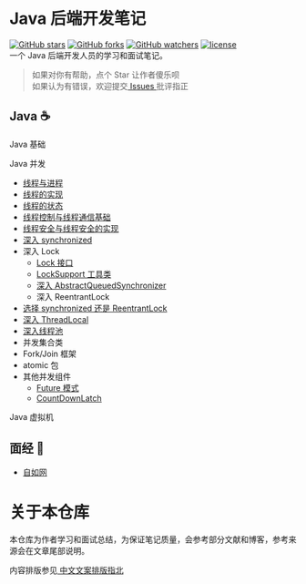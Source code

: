 # Java 后端开发笔记
[![GitHub stars](https://img.shields.io/github/stars/nekolr/java-notes.svg?style=flat-square&label=Stars)](https://github.com/nekolr/java-notes) [![GitHub forks](https://img.shields.io/github/forks/nekolr/java-notes.svg?style=flat-square&label=Fork)](https://github.com/nekolr/java-notes) [![GitHub watchers](https://img.shields.io/github/watchers/nekolr/java-notes.svg?style=flat-square&label=Watch)](https://github.com/nekolr/java-notes) [![license](https://img.shields.io/github/license/mashape/apistatus.svg?style=flat-square)](https://github.com/nekolr/java-notes/blob/master/LICENSE)   
一个 Java 后端开发人员的学习和面试笔记。  
> 如果对你有帮助，点个 Star 让作者傻乐呗  
如果认为有错误，欢迎提交[ Issues ](https://github.com/nekolr/java-notes/issues/new)批评指正  

## Java :coffee:

Java 基础  

Java 并发  
- [线程与进程](https://github.com/nekolr/java-notes/blob/master/notes/线程与进程.md)
- [线程的实现](https://github.com/nekolr/java-notes/blob/master/notes/线程的实现.md)
- [线程的状态](https://github.com/nekolr/java-notes/blob/master/notes/线程的状态.md)
- [线程控制与线程通信基础](https://github.com/nekolr/java-notes/blob/master/notes/线程控制与线程通信基础.md)
- [线程安全与线程安全的实现](https://github.com/nekolr/java-notes/blob/master/notes/线程安全与线程安全的实现.md)
- [深入 synchronized](https://github.com/nekolr/java-notes/blob/master/notes/深入%20synchronized.md)
- 深入 Lock
    - [Lock 接口](https://github.com/nekolr/java-notes/blob/master/notes/深入%20Lock.md#lock-接口)
    - [LockSupport 工具类](https://github.com/nekolr/java-notes/blob/master/notes/深入%20Lock.md#locksupportjdk-18)
    - [深入 AbstractQueuedSynchronizer](https://github.com/nekolr/java-notes/blob/master/notes/深入%20Lock.md#深入-abstractqueuedsynchronizerjdk-18)
    - 深入 ReentrantLock
- [选择 synchronized 还是 ReentrantLock](https://github.com/nekolr/java-notes/blob/master/notes/选择%20synchronized%20还是%20ReentrantLock.md)
- [深入 ThreadLocal](https://github.com/nekolr/java-notes/blob/master/notes/深入%20ThreadLocal.md)
- [深入线程池](https://github.com/nekolr/java-notes/blob/master/notes/深入线程池.md)
- 并发集合类
- Fork/Join 框架
- atomic 包
- 其他并发组件
    - [Future 模式](https://github.com/nekolr/java-notes/blob/master/notes/Future%20模式.md)
    - [CountDownLatch](https://github.com/nekolr/java-notes/blob/master/notes/CountDownLatch.md)

Java 虚拟机  

## 面经 :memo:
- [自如网](https://github.com/nekolr/java-notes/blob/master/notes/面经.md#自如网)

# 关于本仓库

本仓库为作者学习和面试总结，为保证笔记质量，会参考部分文献和博客，参考来源会在文章尾部说明。  

内容排版参见[ 中文文案排版指北 ](https://github.com/mzlogin/chinese-copywriting-guidelines)